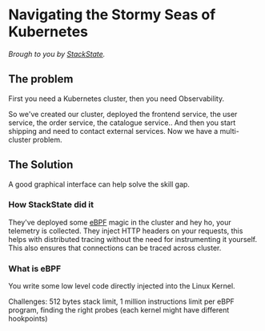 # Navigating the Stormy Seas of Kubernetes

_Brough to you by [StackState](https://www.stackstate.com/)._

## The problem

First you need a Kubernetes cluster, then you need Observability.

So we've created our cluster, deployed the frontend service, the user service, the order service, the catalogue service.. And then you start shipping and need to contact external services. Now we have a 
multi-cluster problem. 

## The Solution

A good graphical interface can help solve the skill gap.

### How StackState did it

They've deployed some [eBPF](https://ebpf.io/) magic in the cluster and hey ho, your telemetry is collected. They inject HTTP headers on your requests, this helps with distributed tracing without the need
for instrumenting it yourself. This also ensures that connections can be traced across cluster.

### What is eBPF

You write some low level code directly injected into the Linux Kernel.

Challenges: 512 bytes stack limit, 1 million instructions limit per eBPF program, finding the right probes (each kernel might have different hookpoints)

